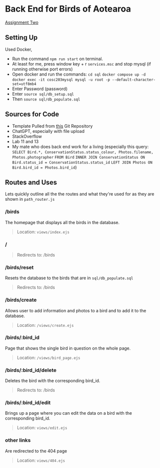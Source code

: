 # Back End for Birds of Aotearoa
[Assignment Two](cosc203.cspages.otago.ac.nz/assignments/a2/)
## Setting Up
Used Docker, 
- Run the command ```npm run start``` on terminal.
- At least for me, press window key + r ```services.msc``` and stop mysql (if running otherwise port errors)
- Open docker and run the commands:
    ```cd sql```
    ```docker compose up -d```
    ```docker exec -it cosc203mysql mysql -u root -p --default-character-set=utf8mb4```
- Enter Password (password)
- Enter ```source sql/db_setup.sql```
- Then ```source sql/db_populate.sql```
## Sources for Code
- Template Pulled from [this](https://altitude.otago.ac.nz/cosc203/code/asgn2-starter) Git Repository
- ChatGPT, especially with file upload
- StackOverflow
- Lab 11 and 13
- My mate who does back end work for a living (especially this query:
            ```SELECT Bird.*, ConservationStatus.status_colour, Photos.filename, Photos.photographer```
            ```FROM Bird```
            ```INNER JOIN ConservationStatus ON Bird.status_id = ConservationStatus.status_id```
            ```LEFT JOIN Photos ON Bird.bird_id = Photos.bird_id```)
## Routes and Uses
Lets quickly outline all the the routes and what they're used for as they are shown in ```path_router.js```
### /birds
The homepage that displays all the birds in the database.
> Location:
> ```views/index.ejs```
### /
>Redirects to:
> /birds
### /birds/reset
Resets the database to the birds that are in ```sql/db_populate.sql```
>Redirects to:
> /birds
### /birds/create
Allows user to add information and photos to a bird and to add it to the database.
>Location:
> ```/views/create.ejs```
### /birds/:bird_id
Page that shows the single bird in question on the whole page.
>Location:
> ```/views/bird_page.ejs```
### /birds/:bird_id/delete
Deletes the bird with the corresponding bird_id.
>Redirects to:
> /birds
### /birds/:bird_id/edit
Brings up a page where you can edit the data on a bird with the corresponding bird_id.
>Location:
> ```views/edit.ejs```
### other links
Are redirected to the 404 page
>Location:
> ```views/404.ejs```